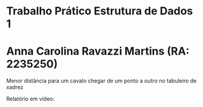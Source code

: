 # Trabalho Prático Estrutura de Dados 1
# Anna Carolina Ravazzi Martins (RA: 2235250)

Menor distância para um cavalo chegar de um ponto a outro no tabuleiro de xadrez

Relatório em vídeo: 
